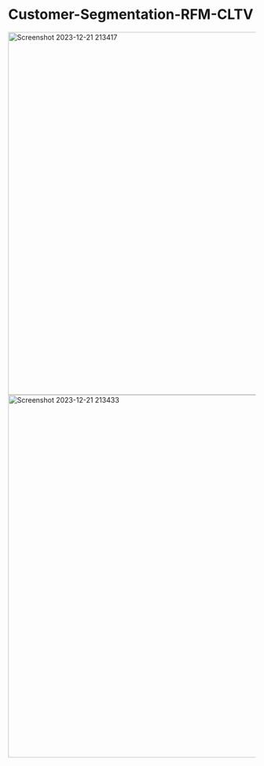 # Customer-Segmentation-RFM-CLTV

<img width="738" alt="Screenshot 2023-12-21 213417" src="https://github.com/alfiansyach23/Customer-Segmentation-RFM-CLTV/assets/127624933/d894b9df-5d81-48d1-b96e-9fea7662f759">

<img width="738" alt="Screenshot 2023-12-21 213433" src="https://github.com/alfiansyach23/Customer-Segmentation-RFM-CLTV/assets/127624933/dd5f26e2-e32c-4023-832d-7fb86e43ecad">
